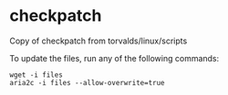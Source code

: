 # checkpatch
Copy of checkpatch from torvalds/linux/scripts

To update the files, run any of the following commands:

    wget -i files
    aria2c -i files --allow-overwrite=true
